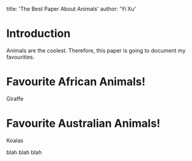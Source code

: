 title: 'The Best Paper About Animals'
author: 'Yi Xu'

# Introduction

Animals are the coolest.
Therefore, this paper is going to document my favourities.

# Favourite African Animals!

Giraffe

# Favourite Australian Animals!

Koalas

blah blah blah

